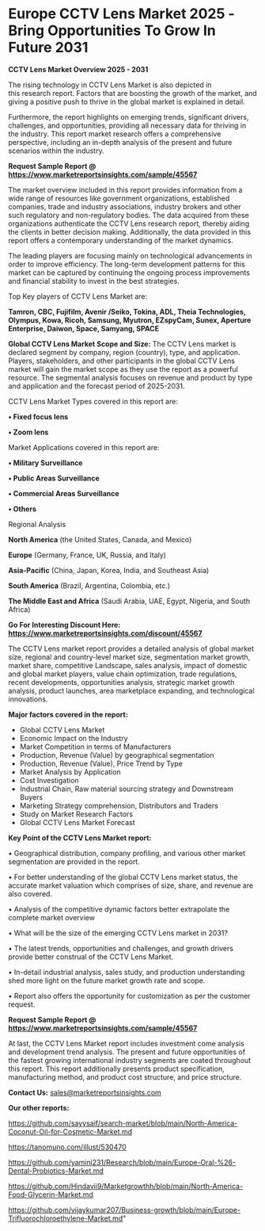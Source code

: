 # Europe CCTV Lens Market 2025 -Bring Opportunities To Grow In Future 2031

<Strong> CCTV Lens Market Overview 2025 - 2031</strong>

The rising technology in CCTV Lens Market is also depicted in this research report. Factors that are boosting the growth of the market, and giving a positive push to thrive in the global market is explained in detail.

Furthermore, the report highlights on emerging trends, significant drivers, challenges, and opportunities, providing all necessary data for thriving in the industry. This report market research offers a comprehensive perspective, including an in-depth analysis of the present and future scenarios within the industry.

<strong>Request Sample Report @ <a href=https://www.marketreportsinsights.com/sample/45567>https://www.marketreportsinsights.com/sample/45567</a></strong>

The market overview included in this report provides information from a wide range of resources like government organizations, established companies, trade and industry associations, industry brokers and other such regulatory and non-regulatory bodies. The data acquired from these organizations authenticate the CCTV Lens research report, thereby aiding the clients in better decision making. Additionally, the data provided in this report offers a contemporary understanding of the market dynamics.

The leading players are focusing mainly on technological advancements in order to improve efficiency. The long-term development patterns for this market can be captured by continuing the ongoing process improvements and financial stability to invest in the best strategies.

Top Key players of CCTV Lens Market are:

<strong>Tamron, CBC, Fujifilm, Avenir /Seiko, Tokina, ADL, Theia Technologies, Olympus, Kowa, Ricoh, Samsung, Myutron, EZspyCam, Sunex, Aperture Enterprise, Daiwon, Space, Samyang, SPACE</strong>

<strong><b>Global CCTV Lens Market Scope and Size:</b></strong>
The CCTV Lens market is declared segment by company, region (country), type, and application. Players, stakeholders, and other participants in the global CCTV Lens market will gain the market scope as they use the report as a powerful resource. The segmental analysis focuses on revenue and product by type and application and the forecast period of 2025-2031.

CCTV Lens Market Types covered in this report are:

<strong>•  Fixed focus lens

•  Zoom lens</strong>

Market Applications covered in this report are:

<strong>•  Military Surveillance

•  Public Areas Surveillance

•  Commercial Areas Surveillance

•  Others</strong> 

Regional Analysis

<strong>North America</strong> (the United States, Canada, and Mexico)

<strong>Europe</strong> (Germany, France, UK, Russia, and Italy)

<strong>Asia-Pacific</strong> (China, Japan, Korea, India, and Southeast Asia)

<strong>South America</strong> (Brazil, Argentina, Colombia, etc.)

<strong>The Middle East and Africa</strong> (Saudi Arabia, UAE, Egypt, Nigeria, and South Africa)

<strong>Go For Interesting Discount Here: <a href=https://www.marketreportsinsights.com/discount/45567>https://www.marketreportsinsights.com/discount/45567</a></strong>

The CCTV Lens market report provides a detailed analysis of global market size, regional and country-level market size, segmentation market growth, market share, competitive Landscape, sales analysis, impact of domestic and global market players, value chain optimization, trade regulations, recent developments, opportunities analysis, strategic market growth analysis, product launches, area marketplace expanding, and technological innovations.

<strong><b>Major factors covered in the report:</b></strong>
<ul>
  <li>Global CCTV Lens Market </li>
  <li>Economic Impact on the Industry</li>
  <li>Market Competition in terms of Manufacturers</li>
  <li>Production, Revenue (Value) by geographical segmentation</li>
  <li>Production, Revenue (Value), Price Trend by Type</li>
  <li>Market Analysis by Application</li>
  <li>Cost Investigation</li>
  <li>Industrial Chain, Raw material sourcing strategy and Downstream Buyers</li>
  <li>Marketing Strategy comprehension, Distributors and Traders</li>
  <li>Study on Market Research Factors</li>
  <li>Global CCTV Lens Market Forecast</li>
</ul>

<strong><b>Key Point of the CCTV Lens Market report:</b></strong>

• Geographical distribution, company profiling, and various other market segmentation are provided in the report.

• For better understanding of the global CCTV Lens market status, the accurate market valuation which comprises of size, share, and revenue are also covered.

• Analysis of the competitive dynamic factors better extrapolate the complete market overview

• What will be the size of the emerging CCTV Lens market in 2031?

• The latest trends, opportunities and challenges, and growth drivers provide better construal of the CCTV Lens Market.

• In-detail industrial analysis, sales study, and production understanding shed more light on the future market growth rate and scope.

• Report also offers the opportunity for customization as per the customer request.

<strong>Request Sample Report @ <a href=https://www.marketreportsinsights.com/sample/45567>https://www.marketreportsinsights.com/sample/45567</a></strong>

At last, the CCTV Lens Market report includes investment come analysis and development trend analysis. The present and future opportunities of the fastest growing international industry segments are coated throughout this report. This report additionally presents product specification, manufacturing method, and product cost structure, and price structure.

<strong>Contact Us:</strong>
sales@marketreportsinsights.com

<strong>Our other reports:</strong>

<a href=https://github.com/sayysaif/search-market/blob/main/North-America-Coconut-Oil-for-Cosmetic-Market.md>https://github.com/sayysaif/search-market/blob/main/North-America-Coconut-Oil-for-Cosmetic-Market.md</a>

<a href=https://tanomuno.com/illust/530470>https://tanomuno.com/illust/530470</a>

<a href=https://github.com/yamini231/Research/blob/main/Europe-Oral-%26-Dental-Probiotics-Market.md>https://github.com/yamini231/Research/blob/main/Europe-Oral-%26-Dental-Probiotics-Market.md</a>

<a href=https://github.com/Hindavii9/Marketgrowthh/blob/main/North-America-Food-Glycerin-Market.md>https://github.com/Hindavii9/Marketgrowthh/blob/main/North-America-Food-Glycerin-Market.md</a>

<a href=https://github.com/vijaykumar207/Business-growth/blob/main/Europe-Trifluorochloroethylene-Market.md>https://github.com/vijaykumar207/Business-growth/blob/main/Europe-Trifluorochloroethylene-Market.md</a>"

